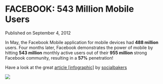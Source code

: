 # FACEBOOK: 543 Million Mobile Users

Published on September 4, 2012

In May, the Facebook Mobile application for mobile devices had **488 million** users. Four months later, Facebook demonstrates the power of mobile by hitting **543 million** monthly active users out of their **955 million** strong Facebook community, resulting in a **57%** penetration!

Have a look at the great [article \[infographic\]](http://www.socialbakers.com/blog/814-facebook-mobile-hits-543-million-users-infographic/ "Infographic") by [socialbakers](http://www.socialbakers.com "SocialBakers")

![](http://www.socialbakers.com//storage/www/facebookmobile-500million.png)
	